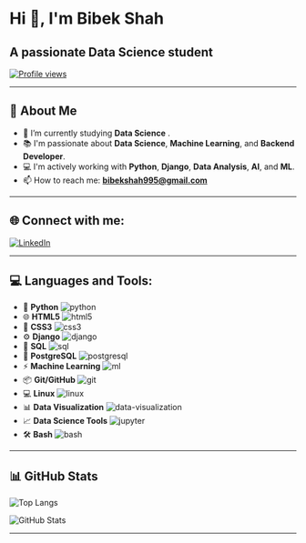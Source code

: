 # Hi 👋, I'm Bibek Shah

## A passionate Data Science student

[![Profile views](https://komarev.com/ghpvc/?username=bibekshah123&label=Profile%20views&color=0e75b6&style=flat)](https://github.com/bibekshah123)

---

## 🌟 About Me

- 🌱 I’m currently studying **Data Science** .
- 📚 I'm passionate about **Data Science**, **Machine Learning**, and **Backend Developer**.
- 💻 I'm actively working with **Python**, **Django**, **Data Analysis**, **AI**, and **ML**.
- 📫 How to reach me: **bibekshah995@gmail.com**

---

## 🌐 Connect with me:

[![LinkedIn](https://raw.githubusercontent.com/rahuldkjain/github-profile-readme-generator/master/src/images/icons/Social/linked-in-alt.svg)](https://www.linkedin.com/in/bibekshah1234/)

---

## 💻 Languages and Tools:

- 🐍 **Python** ![python](https://raw.githubusercontent.com/devicons/devicon/master/icons/python/python-original.svg)
- 🌐 **HTML5** ![html5](https://raw.githubusercontent.com/devicons/devicon/master/icons/html5/html5-original-wordmark.svg)
- 🎨 **CSS3** ![css3](https://raw.githubusercontent.com/devicons/devicon/master/icons/css3/css3-original-wordmark.svg)
- ⚙️ **Django** ![django](https://raw.githubusercontent.com/devicons/devicon/master/icons/django/django-original.svg)
- 🔢 **SQL** ![sql](https://raw.githubusercontent.com/devicons/devicon/master/icons/mysql/mysql-original-wordmark.svg)
- 💾 **PostgreSQL** ![postgresql](https://raw.githubusercontent.com/devicons/devicon/master/icons/postgresql/postgresql-original-wordmark.svg)
- ⚡ **Machine Learning** ![ml](https://raw.githubusercontent.com/devicons/devicon/master/icons/tensorflow/tensorflow-original.svg)
- 📦 **Git/GitHub** ![git](https://raw.githubusercontent.com/devicons/devicon/master/icons/git/git-original.svg)
- 💻 **Linux** ![linux](https://raw.githubusercontent.com/devicons/devicon/master/icons/linux/linux-original.svg)
- 📊 **Data Visualization** ![data-visualization](https://raw.githubusercontent.com/devicons/devicon/master/icons/chartjs/chartjs-original.svg)
- 📈 **Data Science Tools** ![jupyter](https://raw.githubusercontent.com/devicons/devicon/master/icons/jupyter/jupyter-original.svg)
- 🛠️ **Bash** ![bash](https://raw.githubusercontent.com/devicons/devicon/master/icons/bash/bash-original.svg)

---

## 📊 GitHub Stats

![Top Langs](https://github-readme-stats.vercel.app/api/top-langs?username=bibekshah123&show_icons=true&locale=en&layout=compact)
  
![GitHub Stats](https://github-readme-stats.vercel.app/api?username=bibekshah123&show_icons=true&locale=en)

---
